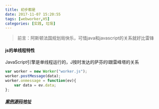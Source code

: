 ```yaml
---
title: 初步都是
date: 2017-11-07 15:20:55
tags: [webworker,H5]
categories: [实践, 垃圾]
---
```


>前言：阿斯顿法国规划局快乐，可惜java和javascript的关系就好比雷锋

#### js的单线程特性

JavaScript引擎是单线程运行的，J按时发达的萨芬的I跟雷峰塔的关系


``` js
var worker = new Worker("worker.js");
worker.postMessage(data);
worker.onmessage = function(ev){
	var data = ev.data;
};

```

##### [案例源码地址](https://github.com/formattedzzz/H5-web-Worker-exploer)
